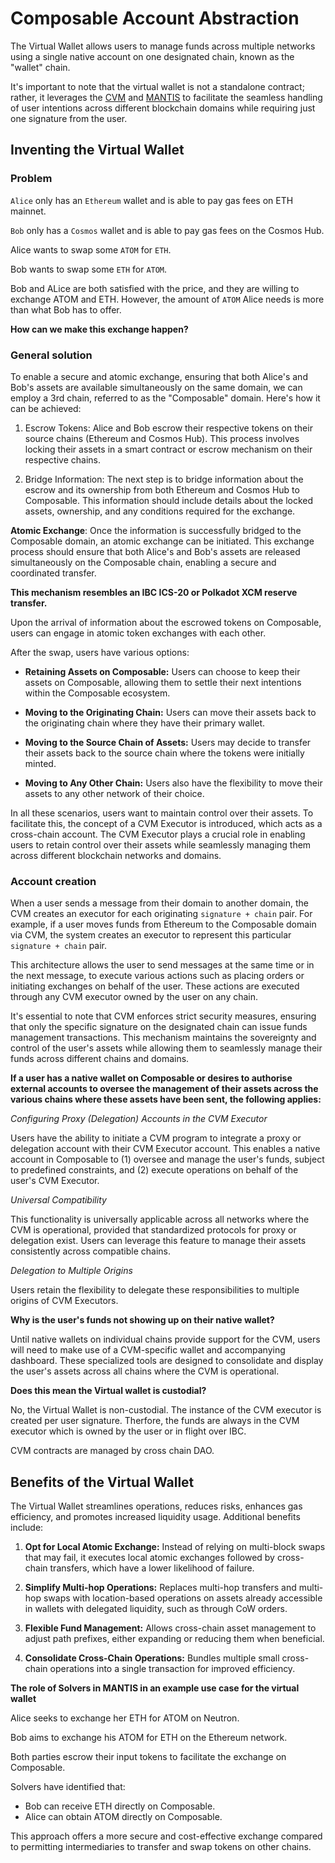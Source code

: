 # Composable Account Abstraction

The Virtual Wallet allows users to manage funds across multiple networks using a single native account on one designated chain, known as the "wallet" chain.

It's important to note that the virtual wallet is not a standalone contract; rather, it leverages the [CVM](../cvm.md) and [MANTIS](../mantis.md) to facilitate the seamless handling of user intentions across different blockchain domains while requiring just one signature from the user.

## Inventing the Virtual Wallet

### Problem

`Alice` only has an `Ethereum` wallet and is able to pay gas fees on ETH mainnet.

`Bob` only has a `Cosmos` wallet and is able to pay gas fees on the Cosmos Hub.

Alice wants to swap some `ATOM` for `ETH`.

Bob wants to swap some `ETH` for `ATOM`.

Bob and ALice are both satisfied with the price, and they are willing to exchange ATOM and ETH. However, the amount of `ATOM` Alice needs is more than what Bob has to offer.   

**How can we make this exchange happen?**

### General solution

To enable a secure and atomic exchange, ensuring that both Alice's and Bob's assets are available simultaneously on the same domain, we can employ a 3rd chain, referred to as the "Composable" domain. Here's how it can be achieved:

1. Escrow Tokens: Alice and Bob escrow their respective tokens on their source chains (Ethereum and Cosmos Hub). This process involves locking their assets in a smart contract or escrow mechanism on their respective chains.

2. Bridge Information: The next step is to bridge information about the escrow and its ownership from both Ethereum and Cosmos Hub to Composable. This information should include details about the locked assets, ownership, and any conditions required for the exchange.

**Atomic Exchange**: Once the information is successfully bridged to the Composable domain, an atomic exchange can be initiated. This exchange process should ensure that both Alice's and Bob's assets are released simultaneously on the Composable chain, enabling a secure and coordinated transfer.

**This mechanism resembles an IBC ICS-20 or Polkadot XCM reserve transfer.**

Upon the arrival of information about the escrowed tokens on Composable, users can engage in atomic token exchanges with each other. 

After the swap, users have various options:

- **Retaining Assets on Composable:** Users can choose to keep their assets on Composable, allowing them to settle their next intentions within the Composable ecosystem.

- **Moving to the Originating Chain:** Users can move their assets back to the originating chain where they have their primary wallet.

- **Moving to the Source Chain of Assets:** Users may decide to transfer their assets back to the source chain where the tokens were initially minted.

- **Moving to Any Other Chain:** Users also have the flexibility to move their assets to any other network of their choice.

In all these scenarios, users want to maintain control over their assets. To facilitate this, the concept of a CVM Executor is introduced, which acts as a cross-chain account. The CVM Executor plays a crucial role in enabling users to retain control over their assets while seamlessly managing them across different blockchain networks and domains.


### Account creation

When a user sends a message from their domain to another domain, the CVM creates an executor for each originating `signature + chain` pair. For example, if a user moves funds from Ethereum to the Composable domain via CVM, the system creates an executor to represent this particular `signature + chain` pair.

This architecture allows the user to send messages at the same time or in the next message, to execute various actions such as placing orders or initiating exchanges on behalf of the user. These actions are executed through any CVM executor owned by the user on any chain.

It's essential to note that CVM enforces strict security measures, ensuring that only the specific signature on the designated chain can issue funds management transactions. This mechanism maintains the sovereignty and control of the user's assets while allowing them to seamlessly manage their funds across different chains and domains.

**If a user has a native wallet on Composable or desires to authorise external accounts to oversee the management of their assets across the various chains where these assets have been sent, the following applies:**

*Configuring Proxy (Delegation) Accounts in the CVM Executor*

Users have the ability to initiate a CVM program to integrate a proxy or delegation account with their CVM Executor account. This enables a native account in Composable to (1) oversee and manage the user's funds, subject to predefined constraints, and (2) execute operations on behalf of the user's CVM Executor.

*Universal Compatibility*

This functionality is universally applicable across all networks where the CVM is operational, provided that standardized protocols for proxy or delegation exist. Users can leverage this feature to manage their assets consistently across compatible chains.

*Delegation to Multiple Origins*

Users retain the flexibility to delegate these responsibilities to multiple origins of CVM Executors.

**Why is the user's funds not showing up on their native wallet?**

Until native wallets on individual chains provide support for the CVM, users will need to make use of a CVM-specific wallet and accompanying dashboard. These specialized tools are designed to consolidate and display the user's assets across all chains where the CVM is operational.

**Does this mean the Virtual wallet is custodial?**

No, the Virtual Wallet is non-custodial. The instance of the CVM executor is created per user signature. Therfore, the funds are always in the CVM executor which is owned by the user or in flight over IBC.

CVM contracts are managed by cross chain DAO.

## Benefits of the Virtual Wallet 

The Virtual Wallet streamlines operations, reduces risks, enhances gas efficiency, and promotes increased liquidity usage. Additional benefits include:

1. **Opt for Local Atomic Exchange:** Instead of relying on multi-block swaps that may fail, it executes local atomic exchanges followed by cross-chain transfers, which have a lower likelihood of failure.

2. **Simplify Multi-hop Operations:** Replaces multi-hop transfers and multi-hop swaps with location-based operations on assets already accessible in wallets with delegated liquidity, such as through CoW orders.

3. **Flexible Fund Management:** Allows cross-chain asset management to adjust path prefixes, either expanding or reducing them when beneficial.

4. **Consolidate Cross-Chain Operations:** Bundles multiple small cross-chain operations into a single transaction for improved efficiency.


**The role of Solvers in MANTIS in an example use case for the virtual wallet**

Alice seeks to exchange her ETH for ATOM on Neutron.

Bob aims to exchange his ATOM for ETH on the Ethereum network.

Both parties escrow their input tokens to facilitate the exchange on Composable.

Solvers have identified that:

- Bob can receive ETH directly on Composable.
- Alice can obtain ATOM directly on Composable.

This approach offers a more secure and cost-effective exchange compared to permitting intermediaries to transfer and swap tokens on other chains. 
